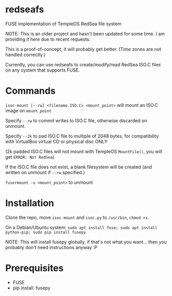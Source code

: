 # redseafs
FUSE implementation of TempleOS RedSea file system

NOTE: This is an older project and hasn't been updated for some time. I am providing it here due to recent requests.

This is a proof-of-concept, it will probably get better. (Time zones are not handled correctly.)


Currently, you can use redseafs to create/modify/read RedSea ISO.C files on any system that supports FUSE.


# Commands

`isoc-mount [--rw] <filename.ISO.C> <mount_point>` will mount an ISO.C image on `mount_point`

Specify `--rw` to commit writes to ISO.C file, otherwise discarded on unmount.

Specify `--2k` to pad ISO.C file to multiple of 2048 bytes, for compatibility with VirtualBox virtual CD or physical disc ONLY 

(2k padded ISO.C files will not mount with TempleOS `MountFile()`, you will get `ERROR: Not RedSea`)

If the ISO.C file does not exist, a blank filesystem will be created (and written on unmount if `--rw` specified.)

`fusermount -u <mount_point>` to unmount

# Installation

Clone the repo, move `isoc-mount` and `isoc.py` to `/usr/bin`, `chmod +x`.

On a Debian/Ubuntu system: `sudo apt install fuse; sudo apt install python-pip; sudo pip install fusepy`

NOTE: This will install fusepy globally, if that's not what you want... then you probably don't need instructions anyway :P

# Prerequisites

- FUSE
- pip install: fusepy
